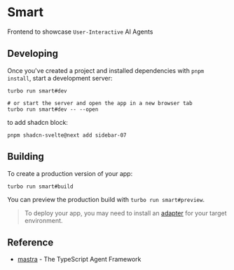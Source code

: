 # Smart

Frontend to showcase `User-Interactive` AI Agents

## Developing

Once you've created a project and installed dependencies with `pnpm install`, start a development server:

```shell
turbo run smart#dev

# or start the server and open the app in a new browser tab
turbo run smart#dev -- --open
```

to add shadcn block:

```shell
pnpm shadcn-svelte@next add sidebar-07
```

## Building

To create a production version of your app:

```shell
turbo run smart#build
```

You can preview the production build with `turbo run smart#preview`.

> To deploy your app, you may need to install an [adapter](https://svelte.dev/docs/kit/adapters) for your target environment.

## Reference

- [mastra](https://mastra.ai/) - The TypeScript Agent Framework

